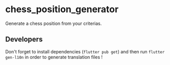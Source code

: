 # chess_position_generator

Generate a chess position from your criterias.

## Developers

Don't forget to install dependencies (`flutter pub get`) and then run `flutter gen-l10n` in order to generate translation files !